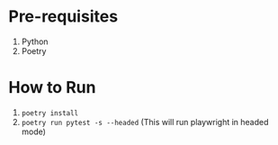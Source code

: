 # Pre-requisites

1. Python
2. Poetry

# How to Run

1. `poetry install`
2. `poetry run pytest -s --headed` (This will run playwright in headed mode)